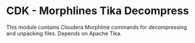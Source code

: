 # CDK - Morphlines Tika Decompress

This module contains Cloudera Morphline commands for decompressing and unpacking files. Depends on Apache Tika.
